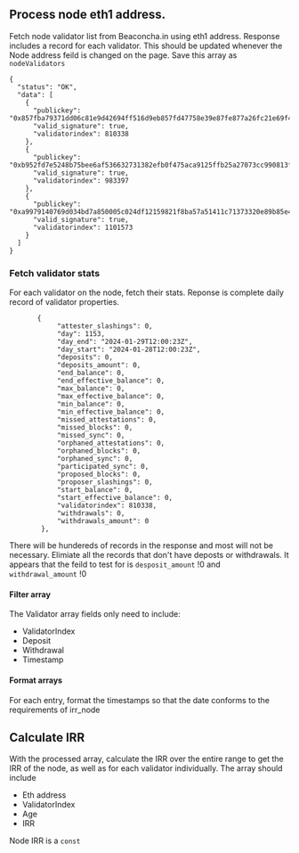 ## Process node eth1 address.

Fetch node validator list from Beaconcha.in using eth1 address. Response includes a record for each validator. 
This should be updated whenever the Node address feild is changed on the page. Save this array as `nodeValidators`
```
{
  "status": "OK",
  "data": [
    {
      "publickey": "0x857fba79371dd06c81e9d42694ff516d9eb857fd47758e39e87fe877a26fc21e69f4e2f169869040dfc1385a19bea4a5",
      "valid_signature": true,
      "validatorindex": 810338
    },
    {
      "publickey": "0xb952fd7e5248b75bee6af536632731382efb0f475aca9125ffb25a27073cc990813f03bcdbfa8049ca128385de6087b2",
      "valid_signature": true,
      "validatorindex": 983397
    },
    {
      "publickey": "0xa9979140769d034bd7a850005c024df12159821f8ba57a51411c71373320e89b85e4162af7424ea3f9b11050cc144350",
      "valid_signature": true,
      "validatorindex": 1101573
    }
  ]
}
```
### Fetch validator stats

For each validator on the node, fetch their stats. Reponse is complete daily record of validator properties.

```
       {
            "attester_slashings": 0,
            "day": 1153,
            "day_end": "2024-01-29T12:00:23Z",
            "day_start": "2024-01-28T12:00:23Z",
            "deposits": 0,
            "deposits_amount": 0,
            "end_balance": 0,
            "end_effective_balance": 0,
            "max_balance": 0,
            "max_effective_balance": 0,
            "min_balance": 0,
            "min_effective_balance": 0,
            "missed_attestations": 0,
            "missed_blocks": 0,
            "missed_sync": 0,
            "orphaned_attestations": 0,
            "orphaned_blocks": 0,
            "orphaned_sync": 0,
            "participated_sync": 0,
            "proposed_blocks": 0,
            "proposer_slashings": 0,
            "start_balance": 0,
            "start_effective_balance": 0,
            "validatorindex": 810338,
            "withdrawals": 0,
            "withdrawals_amount": 0
        },
```
There will be hundereds of records in the response and most will not be necessary. Elimiate all the records that don't have deposts or withdrawals.
It appears that the feild to test for is `desposit_amount` !0 and `withdrawal_amount` !0
#### Filter array

The Validator array fields only need to include:
* ValidatorIndex
* Deposit
* Withdrawal
* Timestamp

#### Format arrays

For each entry, format the timestamps so that the date conforms to the requirements of irr_node

## Calculate IRR

With the processed array, calculate the IRR over the entire range to get the IRR of the node, as well as for each validator individually. The array should include

* Eth address
* ValidatorIndex
* Age
* IRR

Node IRR is a `const`


